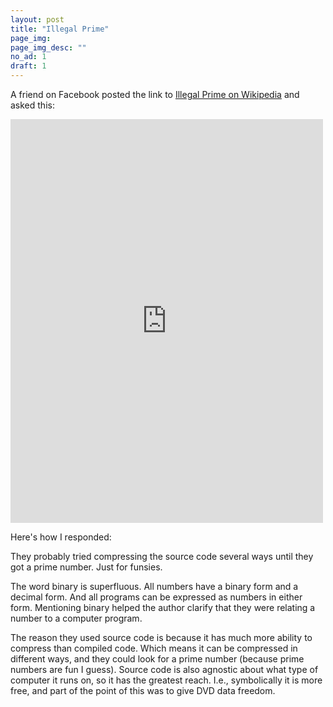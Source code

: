 ```yaml
---
layout: post
title: "Illegal Prime"
page_img: 
page_img_desc: ""
no_ad: 1
draft: 1
---
```


A friend on Facebook posted the link to <a href="https://en.wikipedia.org/wiki/Illegal_prime">Illegal Prime on Wikipedia</a> and asked this:

<iframe src="https://www.facebook.com/plugins/post.php?href=https%3A%2F%2Fwww.facebook.com%2Fzdravko.smilevski%2Fposts%2F10154832887404002&width=500" width="500" height="646" style="border:none;overflow:hidden" scrolling="no" frameborder="0" allowTransparency="true"></iframe>

<div style="display: none">
    can someone clarify this:
    [One of the earliest illegal prime numbers was generated in March 2001 by Phil Carmody. Its binary representation corresponds to a compressed version of the C source code of a computer program implementing the DeCSS decryption algorithm, which can be used by a computer to circumvent a DVD's copy protection.]
    why is it important that the _binary_ representation of this prime number match the compressed version of the c _source_ code? that seems rather arbitrary.
    how do you even achieve that?
</div>

Here's how I responded:

They probably tried compressing the source code several ways until they got a prime number. Just for funsies. 

The word binary is superfluous. All numbers have a binary form and a decimal form. And all programs can be expressed as numbers in either form. Mentioning binary helped the author clarify that they were relating a number to a computer program.

The reason they used source code is because it has much more ability to compress than compiled code. Which means it can be compressed in different ways, and they could look for a prime number (because prime numbers are fun I guess). Source code is also agnostic about what type of computer it runs on, so it has the greatest reach. I.e., symbolically it is more free, and part of the point of this was to give DVD data freedom.